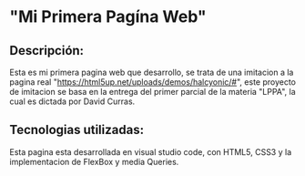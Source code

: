 # "Mi Primera Pagína Web" 
## Descripción:
Esta es mi primera pagina web que desarrollo, se trata de una imitacion a la pagina real "https://html5up.net/uploads/demos/halcyonic/#", este proyecto de imitacion se basa en la entrega del primer parcial de la materia "LPPA", la cual es dictada por David Curras.

## Tecnologias utilizadas:
Esta pagina esta desarrollada en visual studio code, con HTML5, CSS3 y la implementacion de FlexBox y media Queries.
